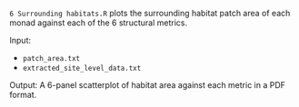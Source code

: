 `6 Surrounding habitats.R` plots the surrounding habitat patch area of each monad against each of the 6 structural metrics.

Input:
* `patch_area.txt`
* `extracted_site_level_data.txt`

Output: A 6-panel scatterplot of habitat area against each metric in a PDF format.
